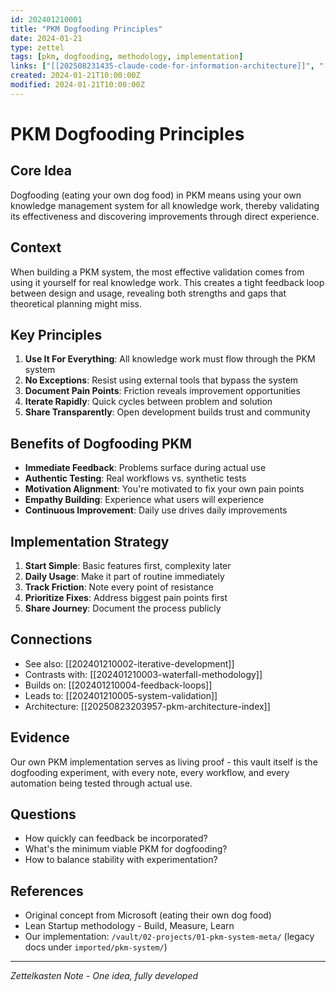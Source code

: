 ```yaml
---
id: 202401210001
title: "PKM Dogfooding Principles"
date: 2024-01-21
type: zettel
tags: [pkm, dogfooding, methodology, implementation]
links: ["[[202508231435-claude-code-for-information-architecture]]", "[[202508231438-content-as-code-approach]]", "[[20250823203957-pkm-architecture-index]]"]
created: 2024-01-21T10:00:00Z
modified: 2024-01-21T10:00:00Z
---
```


# PKM Dogfooding Principles
<!-- ID: 202401210001 -->

## Core Idea
Dogfooding (eating your own dog food) in PKM means using your own knowledge management system for all knowledge work, thereby validating its effectiveness and discovering improvements through direct experience.

## Context
When building a PKM system, the most effective validation comes from using it yourself for real knowledge work. This creates a tight feedback loop between design and usage, revealing both strengths and gaps that theoretical planning might miss.

## Key Principles

1. **Use It For Everything**: All knowledge work must flow through the PKM system
2. **No Exceptions**: Resist using external tools that bypass the system
3. **Document Pain Points**: Friction reveals improvement opportunities
4. **Iterate Rapidly**: Quick cycles between problem and solution
5. **Share Transparently**: Open development builds trust and community

## Benefits of Dogfooding PKM

- **Immediate Feedback**: Problems surface during actual use
- **Authentic Testing**: Real workflows vs. synthetic tests
- **Motivation Alignment**: You're motivated to fix your own pain points
- **Empathy Building**: Experience what users will experience
- **Continuous Improvement**: Daily use drives daily improvements

## Implementation Strategy

1. **Start Simple**: Basic features first, complexity later
2. **Daily Usage**: Make it part of routine immediately
3. **Track Friction**: Note every point of resistance
4. **Prioritize Fixes**: Address biggest pain points first
5. **Share Journey**: Document the process publicly

## Connections
- See also: [[202401210002-iterative-development]]
- Contrasts with: [[202401210003-waterfall-methodology]]
- Builds on: [[202401210004-feedback-loops]]
- Leads to: [[202401210005-system-validation]]
- Architecture: [[20250823203957-pkm-architecture-index]]

## Evidence
Our own PKM implementation serves as living proof - this vault itself is the dogfooding experiment, with every note, every workflow, and every automation being tested through actual use.

## Questions
- How quickly can feedback be incorporated?
- What's the minimum viable PKM for dogfooding?
- How to balance stability with experimentation?

## References
- Original concept from Microsoft (eating their own dog food)
- Lean Startup methodology - Build, Measure, Learn
- Our implementation: `/vault/02-projects/01-pkm-system-meta/` (legacy docs under `imported/pkm-system/`)

---
*Zettelkasten Note - One idea, fully developed*
